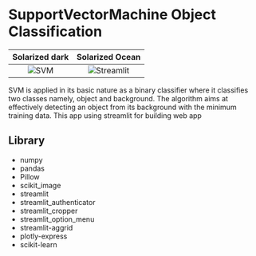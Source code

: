 # SupportVectorMachine Object Classification

Solarized dark             |  Solarized Ocean
:-------------------------:|:-------------------------:
![SVM](https://miro.medium.com/max/600/1*Fjj7EblDs2J88GgJmyKL8w.png)  |  ![Streamlit](https://upload.wikimedia.org/wikipedia/commons/7/77/Streamlit-logo-primary-colormark-darktext.png)

SVM is applied in its basic nature as a binary classifier where it classifies two classes namely, object and background. The algorithm aims at effectively detecting an object from its background with the minimum training data.
This app using streamlit for building web app

## Library
- numpy
- pandas
- Pillow
- scikit_image
- streamlit
- streamlit_authenticator
- streamlit_cropper
- streamlit_option_menu
- streamlit-aggrid
- plotly-express
- scikit-learn

